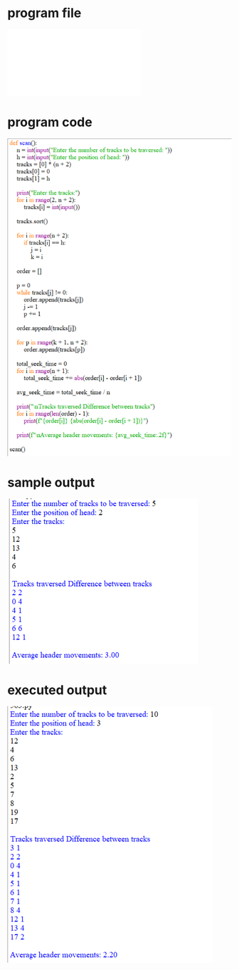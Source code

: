 
# program file
![program file](SCAN_510.py)

# program code 
![program code](SCAN_CODE_510.png)

# sample output
![sample output](SCAN_IO_510.png)

# executed output
![executed output](SCAN_EO_510.png)

